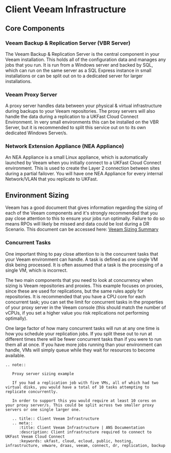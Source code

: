 # Client Veeam Infrastructure

## Core Components

### Veeam Backup & Replication Server (VBR Server)

The Veeam Backup & Replication Server is the central component in your Veeam installation. This holds all of the configuration data and manages any jobs that you run. It is run from a Windows server and backed by SQL, which can run on the same server as a SQL Express instance in small installations or can be split out on to a dedicated server for larger installations.


### Veeam Proxy Server

A proxy server handles data between your physical & virtual infrastructure during backups to your Veeam repositories. The proxy servers will also handle the data during a replication to a UKFast Cloud Connect Environment. In very small environments this can be installed on the VBR Server, but it is recommended to split this service out on to its own dedicated Windows Server/s.


### Network Extension Appliance (NEA Appliance)

An NEA Appliance is a small Linux appliance, which is automatically launched by Veeam when you initially connect to a UKFast Cloud Connect environment. This is used to create the Layer 2 connection between sites during a partial failover. You will have one NEA Appliance for every internal Network/VLAN that you replicate to UKFast.


## Environment Sizing

Veeam has a good document that gives information regarding the sizing of each of the Veeam components and it's strongly recommended that you pay close attention to this to ensure your jobs run optimally. Failure to do so means RPOs will likely be missed and data could be lost during a DR Scenario. This document can be accessed here:  [Veeam Sizing Summary](https://www.veeambp.com/appendix_a_sizing)


### Concurrent Tasks

One important thing to pay close attention to is the concurrent tasks that your Veeam environment can handle. A task is defined as one single VM disk being processed. It is often assumed that a task is the processing of a single VM, which is incorrect.

The two main components that you need to look at concurrency when sizing is Veeam repositories and proxies. This example focuses on proxies, since these are used for replications, but the same rules apply for repositories. It is recommended that you have a CPU core for each concurrent task; you can set the limit for concurrent tasks in the properties of your proxy server in the Veeam console (this should match the number of vCPUs, if you set a higher value you risk replications not performing optimally).

One large factor of how many concurrent tasks will run at any one time is how you schedule your replication jobs. If you split these out to run at different times there will be fewer concurrent tasks than if you were to run them all at once. If you have more jobs running than your environment can handle, VMs will simply queue while they wait for resources to become available.


```eval_rst
.. note::

   Proxy server sizing example

   If you had a replication job with five VMs, all of which had two virtual disks, you would have a total of 10 tasks attempting to replicate concurrently.

   In order to support this you would require at least 10 cores on your proxy server/s. This could be split across two smaller proxy servers or one single larger one.
```

```eval_rst
   .. title:: Client Veeam Infrastructure
   .. meta::
      :title: Client Veeam Infrastructure | ANS Documentation
      :description: Client infrastructure required to connect to UKFast Veeam Cloud Connect
      :keywords: ukfast, cloud, ecloud, public, hosting, infrastructure, vmware, draas, veeam, connect, dr, replication, backup
```
